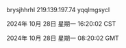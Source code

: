 brysjhhrhl 219.139.197.74 yqqlmgsycl

2024年 10月 28日 星期一 16:20:02 CST

2024年 10月 28日 星期一 08:20:02 GMT
